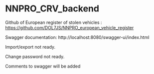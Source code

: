 # NNPRO_CRV_backend
Github of European register of stolen vehicles : https://github.com/DOL7JS/NNPRO_european_vehicle_register

Swagger documentation: http://localhost:8080/swagger-ui/index.html

Import/export not ready.

Change password not ready.

Comments to swagger will be added
